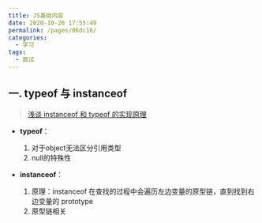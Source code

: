 ```yaml
---
title: JS基础内容
date: 2020-10-26 17:55:49
permalink: /pages/06dc16/
categories: 
  - 学习
tags: 
  - 面试
---
```


## 一. typeof 与 instanceof

> [浅谈 instanceof 和 typeof 的实现原理](https://juejin.im/post/6844903613584654344)

- **typeof**：

    1. 对于object无法区分引用类型
    2. null的特殊性

- **instanceof**：

    1. 原理：instanceof 在查找的过程中会遍历左边变量的原型链，直到找到右边变量的 prototype
    2. 原型链相关
